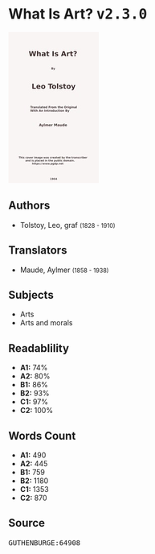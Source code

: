 # What Is Art? <kbd>v2.3.0</kbd>

![](./cover.medium.jpg "")

## Authors


 - Tolstoy, Leo, graf <small>(1828 - 1910)</small>

## Translators


 - Maude, Aylmer <small>(1858 - 1938)</small>

## Subjects


 - Arts
 - Arts and morals

## Readablility


 - **A1:** 74%
 - **A2:** 80%
 - **B1:** 86%
 - **B2:** 93%
 - **C1:** 97%
 - **C2:** 100%

## Words Count


 - **A1:** 490
 - **A2:** 445
 - **B1:** 759
 - **B2:** 1180
 - **C1:** 1353
 - **C2:** 870

## Source


<kbd>GUTHENBURGE:64908</kbd>
